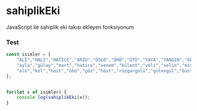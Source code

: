 # sahiplikEki
JavaScript ile sahiplik eki takısı ekleyen fonksiyonum

### Test
```javascript
const isimler = [
    "ALİ","HALI","HATİCE","ARZU","OSLO","ÖHÖ","ÜTÜ","YAYA","YANGIN","GELİR",
    "ayla","gülay","mart","hatice","senem","bülent","veli","selin","misk","halı","hatır","langırt",
    "alo","kol","host","öhö","göz","höst","rüzgargülü","gülengül","büst","tabu","marpuç","kulp"
];


for(let x of isimler) {
    console.log(sahiplikEki(x));
}

```
